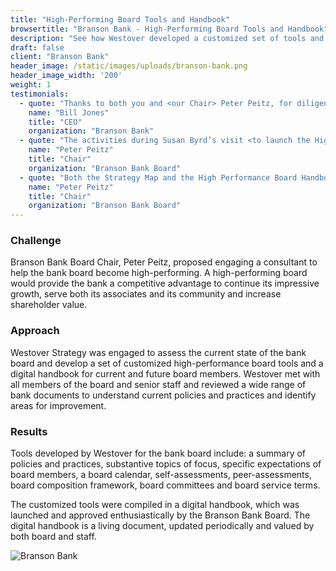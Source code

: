 ```yaml
---
title: "High-Performing Board Tools and Handbook"
browsertitle: "Branson Bank - High-Performing Board Tools and Handbook"
description: "See how Westover developed a customized set of tools and practices for the Branson Bank board."
draft: false
client: "Branson Bank"
header_image: /static/images/uploads/branson-bank.png
header_image_width: '200'
weight: 1
testimonials:
  - quote: "Thanks to both you and <our Chair> Peter Peitz, for diligent leadership in the High-Performance Board process. The tools I now possess as a result of this work allow me to move ahead purposefully with the confidence of knowing that we will meet our desired objectives."
    name: "Bill Jones"
    title: "CEO"
    organization: "Branson Bank"
  - quote: "The activities during Susan Byrd’s visit <to launch the High Performance Board Handbook> the comments made, the body language, show that Susan is respected and liked by our whole team. Susan earned our respect, we like her ways of leading and persuasion and are thankful that we kept the project on line and moving. It is fun working with her."
    name: "Peter Peitz"
    title: "Chair"
    organization: "Branson Bank Board"
  - quote: "Both the Strategy Map and the High Performance Board Handbook have significant value for the bank, by being complete, concise and comprehensive. What a way for a director to remain current!"
    name: "Peter Peitz"
    title: "Chair"
    organization: "Branson Bank Board"
---
```

### Challenge
Branson Bank Board Chair, Peter Peitz, proposed engaging a consultant to help the bank board become high-performing. A high-performing board would provide the bank a competitive advantage to continue its impressive growth, serve both its associates and its community and increase shareholder value. 

### Approach
Westover Strategy was engaged to assess the current state of the bank board and develop a set of customized high-performance board tools and a digital handbook for current and future board members. Westover met with all members of the board and senior staff and reviewed a wide range of bank documents to understand current policies and practices and identify areas for improvement. 

### Results
Tools developed by Westover for the bank board include: a summary of policies and practices, substantive topics of focus, specific expectations of board members, a board calendar, self-assessments, peer-assessments, board composition framework, board committees and board service terms. 

The customized tools were compiled in a digital handbook, which was launched and approved enthusiastically by the Branson Bank Board. The digital handbook is a living document, updated periodically and valued by both board and staff.

![Branson Bank](/static/images/uploads/branson-bank.jpg)
